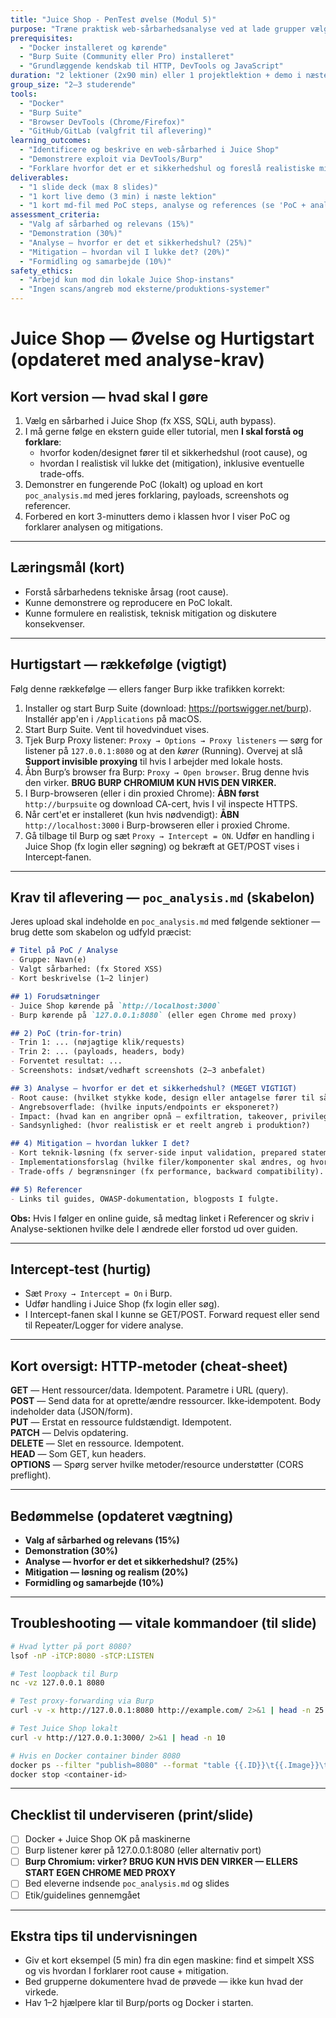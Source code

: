 ```yaml
---
title: "Juice Shop - PenTest øvelse (Modul 5)"
purpose: "Træne praktisk web-sårbarhedsanalyse ved at lade grupper vælge et område i OWASP Juice Shop (fx XSS, SQLi, Auth bypass) og demonstrere et fungerende exploit + mitigation."
prerequisites:
  - "Docker installeret og kørende"
  - "Burp Suite (Community eller Pro) installeret"
  - "Grundlæggende kendskab til HTTP, DevTools og JavaScript"
duration: "2 lektioner (2x90 min) eller 1 projektlektion + demo i næste time"
group_size: "2–3 studerende"
tools:
  - "Docker"
  - "Burp Suite"
  - "Browser DevTools (Chrome/Firefox)"
  - "GitHub/GitLab (valgfrit til aflevering)"
learning_outcomes:
  - "Identificere og beskrive en web-sårbarhed i Juice Shop"
  - "Demonstrere exploit via DevTools/Burp"
  - "Forklare hvorfor det er et sikkerhedshul og foreslå realistiske mitigations"
deliverables:
  - "1 slide deck (max 8 slides)"
  - "1 kort live demo (3 min) i næste lektion"
  - "1 kort md-fil med PoC steps, analyse og references (se 'PoC + analyse' skabelon)"
assessment_criteria:
  - "Valg af sårbarhed og relevans (15%)"
  - "Demonstration (30%)"
  - "Analyse – hvorfor er det et sikkerhedshul? (25%)"
  - "Mitigation – hvordan vil I lukke det? (20%)"
  - "Formidling og samarbejde (10%)"
safety_ethics:
  - "Arbejd kun mod din lokale Juice Shop-instans"
  - "Ingen scans/angreb mod eksterne/produktions-systemer"
---
```


# Juice Shop — Øvelse og Hurtigstart (opdateret med analyse-krav)

## Kort version — hvad skal I gøre
1. Vælg en sårbarhed i Juice Shop (fx XSS, SQLi, auth bypass).
2. I må gerne følge en ekstern guide eller tutorial, men **I skal forstå og forklare**:  
   - hvorfor koden/designet fører til et sikkerhedshul (root cause), og  
   - hvordan I realistisk vil lukke det (mitigation), inklusive eventuelle trade-offs.  
3. Demonstrer en fungerende PoC (lokalt) og upload en kort `poc_analysis.md` med jeres forklaring, payloads, screenshots og referencer.  
4. Forbered en kort 3-minutters demo i klassen hvor I viser PoC og forklarer analysen og mitigations.

---

## Læringsmål (kort)
- Forstå sårbarhedens tekniske årsag (root cause).  
- Kunne demonstrere og reproducere en PoC lokalt.  
- Kunne formulere en realistisk, teknisk mitigation og diskutere konsekvenser.

---

## Hurtigstart — rækkefølge (vigtigt)
Følg denne rækkefølge — ellers fanger Burp ikke trafikken korrekt:

1. Installer og start Burp Suite (download: https://portswigger.net/burp). Installér app'en i `/Applications` på macOS.  
2. Start Burp Suite. Vent til hovedvinduet vises.  
3. Tjek Burp Proxy listener: `Proxy → Options → Proxy listeners` — sørg for listener på `127.0.0.1:8080` og at den *kører* (Running). Overvej at slå **Support invisible proxying** til hvis I arbejder med lokale hosts.  
4. Åbn Burp’s browser fra Burp: `Proxy → Open browser`. Brug denne hvis den virker. **BRUG BURP CHROMIUM KUN HVIS DEN VIRKER.**  
5. I Burp-browseren (eller i din proxied Chrome): **ÅBN først** `http://burpsuite` og download CA-cert, hvis I vil inspecte HTTPS.  
6. Når cert'et er installeret (kun hvis nødvendigt): **ÅBN** `http://localhost:3000` i Burp-browseren eller i proxied Chrome.  
7. Gå tilbage til Burp og sæt `Proxy → Intercept = ON`. Udfør en handling i Juice Shop (fx login eller søgning) og bekræft at GET/POST vises i Intercept‑fanen.

---

## Krav til aflevering — `poc_analysis.md` (skabelon)
Jeres upload skal indeholde en `poc_analysis.md` med følgende sektioner — brug dette som skabelon og udfyld præcist:

```markdown
# Titel på PoC / Analyse
- Gruppe: Navn(e)
- Valgt sårbarhed: (fx Stored XSS)
- Kort beskrivelse (1–2 linjer)

## 1) Forudsætninger
- Juice Shop kørende på `http://localhost:3000`
- Burp kørende på `127.0.0.1:8080` (eller egen Chrome med proxy)

## 2) PoC (trin-for-trin)
- Trin 1: ... (nøjagtige klik/requests)
- Trin 2: ... (payloads, headers, body)
- Forventet resultat: ...  
- Screenshots: indsæt/vedhæft screenshots (2–3 anbefalet)

## 3) Analyse — hvorfor er det et sikkerhedshul? (MEGET VIGTIGT)
- Root cause: (hvilket stykke kode, design eller antagelse fører til sårbarheden?)  
- Angrebsoverflade: (hvilke inputs/endpoints er eksponeret?)  
- Impact: (hvad kan en angriber opnå — exfiltration, takeover, privilege escalation?)  
- Sandsynlighed: (hvor realistisk er et reelt angreb i produktion?)

## 4) Mitigation — hvordan lukker I det?
- Kort teknik-løsning (fx server-side input validation, prepared statements, output encoding, CSP).  
- Implementationsforslag (hvilke filer/komponenter skal ændres, og hvordan).  
- Trade-offs / begrænsninger (fx performance, backward compatibility).

## 5) Referencer
- Links til guides, OWASP-dokumentation, blogposts I fulgte.
```

**Obs:** Hvis I følger en online guide, så medtag linket i Referencer og skriv i Analyse-sektionen hvilke dele I ændrede eller forstod ud over guiden.

---

## Intercept‑test (hurtig)
- Sæt `Proxy → Intercept = On` i Burp.  
- Udfør handling i Juice Shop (fx login eller søg).  
- I Intercept-fanen skal I kunne se GET/POST. Forward request eller send til Repeater/Logger for videre analyse.

---

## Kort oversigt: HTTP‑metoder (cheat‑sheet)
**GET** — Hent ressourcer/data. Idempotent. Parametre i URL (query).  
**POST** — Send data for at oprette/ændre ressourcer. Ikke‑idempotent. Body indeholder data (JSON/form).  
**PUT** — Erstat en ressource fuldstændigt. Idempotent.  
**PATCH** — Delvis opdatering.  
**DELETE** — Slet en ressource. Idempotent.  
**HEAD** — Som GET, kun headers.  
**OPTIONS** — Spørg server hvilke metoder/resource understøtter (CORS preflight).

---

## Bedømmelse (opdateret vægtning)
- **Valg af sårbarhed og relevans (15%)**  
- **Demonstration (30%)**  
- **Analyse — hvorfor er det et sikkerhedshul? (25%)**  
- **Mitigation — løsning og realism (20%)**  
- **Formidling og samarbejde (10%)**

---

## Troubleshooting — vitale kommandoer (til slide)
```bash
# Hvad lytter på port 8080?
lsof -nP -iTCP:8080 -sTCP:LISTEN

# Test loopback til Burp
nc -vz 127.0.0.1 8080

# Test proxy-forwarding via Burp
curl -v -x http://127.0.0.1:8080 http://example.com/ 2>&1 | head -n 25

# Test Juice Shop lokalt
curl -v http://127.0.0.1:3000/ 2>&1 | head -n 10

# Hvis en Docker container binder 8080
docker ps --filter "publish=8080" --format "table {{.ID}}\t{{.Image}}\t{{.Ports}}"
docker stop <container-id>
```

---

## Checklist til underviseren (print/slide)
- [ ] Docker + Juice Shop OK på maskinerne  
- [ ] Burp listener kører på 127.0.0.1:8080 (eller alternativ port)  
- [ ] **Burp Chromium: virker? BRUG KUN HVIS DEN VIRKER — ELLERS START EGEN CHROME MED PROXY**  
- [ ] Bed eleverne indsende `poc_analysis.md` og slides  
- [ ] Etik/guidelines gennemgået

---

## Ekstra tips til undervisningen
- Giv et kort eksempel (5 min) fra din egen maskine: find et simpelt XSS og vis hvordan I forklarer root cause + mitigation.  
- Bed grupperne dokumentere hvad de prøvede — ikke kun hvad der virkede.  
- Hav 1–2 hjælpere klar til Burp/ports og Docker i starten.  
